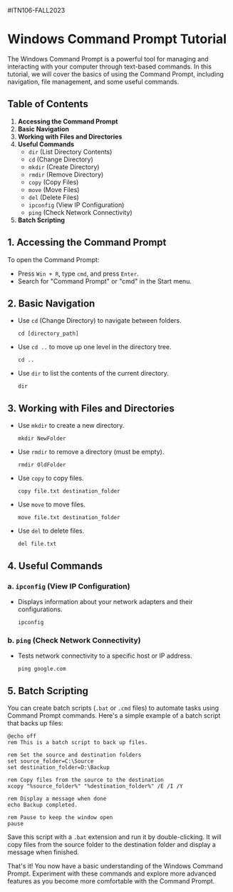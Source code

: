 #ITN106-FALL2023

# Windows Command Prompt Tutorial

The Windows Command Prompt is a powerful tool for managing and interacting with your computer through text-based commands. In this tutorial, we will cover the basics of using the Command Prompt, including navigation, file management, and some useful commands.

## Table of Contents
1. **Accessing the Command Prompt**
2. **Basic Navigation**
3. **Working with Files and Directories**
4. **Useful Commands**
   - `dir` (List Directory Contents)
   - `cd` (Change Directory)
   - `mkdir` (Create Directory)
   - `rmdir` (Remove Directory)
   - `copy` (Copy Files)
   - `move` (Move Files)
   - `del` (Delete Files)
   - `ipconfig` (View IP Configuration)
   - `ping` (Check Network Connectivity)
5. **Batch Scripting**

## 1. Accessing the Command Prompt
To open the Command Prompt:
- Press `Win + R`, type `cmd`, and press `Enter`.
- Search for "Command Prompt" or "cmd" in the Start menu.

## 2. Basic Navigation
- Use `cd` (Change Directory) to navigate between folders.
   ```
   cd [directory_path]
   ```

- Use `cd ..` to move up one level in the directory tree.
   ```
   cd ..
   ```

- Use `dir` to list the contents of the current directory.
   ```
   dir
   ```

## 3. Working with Files and Directories
- Use `mkdir` to create a new directory.
   ```
   mkdir NewFolder
   ```

- Use `rmdir` to remove a directory (must be empty).
   ```
   rmdir OldFolder
   ```

- Use `copy` to copy files.
   ```
   copy file.txt destination_folder
   ```

- Use `move` to move files.
   ```
   move file.txt destination_folder
   ```

- Use `del` to delete files.
   ```
   del file.txt
   ```

## 4. Useful Commands
### a. `ipconfig` (View IP Configuration)
- Displays information about your network adapters and their configurations.
   ```
   ipconfig
   ```

### b. `ping` (Check Network Connectivity)
- Tests network connectivity to a specific host or IP address.
   ```
   ping google.com
   ```

## 5. Batch Scripting
You can create batch scripts (`.bat` or `.cmd` files) to automate tasks using Command Prompt commands. Here's a simple example of a batch script that backs up files:

```batch
@echo off
rem This is a batch script to back up files.

rem Set the source and destination folders
set source_folder=C:\Source
set destination_folder=D:\Backup

rem Copy files from the source to the destination
xcopy "%source_folder%" "%destination_folder%" /E /I /Y

rem Display a message when done
echo Backup completed.

rem Pause to keep the window open
pause
```

Save this script with a `.bat` extension and run it by double-clicking. It will copy files from the source folder to the destination folder and display a message when finished.

That's it! You now have a basic understanding of the Windows Command Prompt. Experiment with these commands and explore more advanced features as you become more comfortable with the Command Prompt.
